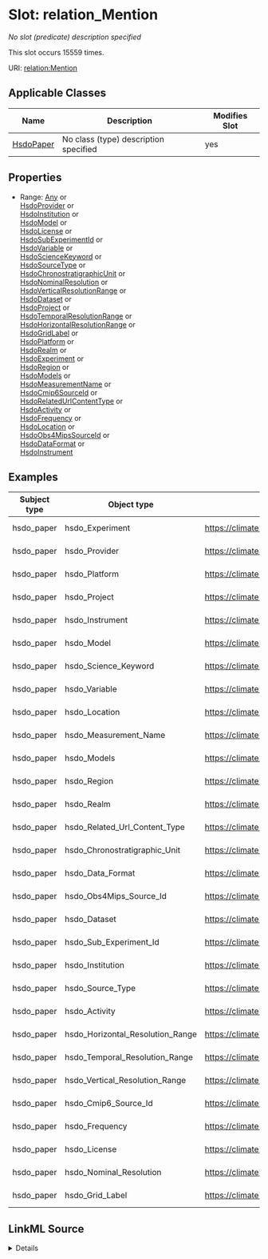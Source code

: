 

# Slot: relation_Mention


_No slot (predicate) description specified_






This slot occurs 15559 times.


URI: [relation:Mention](http://relation.org/Mention)



<!-- no inheritance hierarchy -->





## Applicable Classes

| Name | Description | Modifies Slot |
| --- | --- | --- |
| [HsdoPaper](../classes/HsdoPaper.md) | No class (type) description specified |  yes  |







## Properties

* Range: [Any](../classes/Any.md)&nbsp;or&nbsp;<br />[HsdoProvider](../classes/HsdoProvider.md)&nbsp;or&nbsp;<br />[HsdoInstitution](../classes/HsdoInstitution.md)&nbsp;or&nbsp;<br />[HsdoModel](../classes/HsdoModel.md)&nbsp;or&nbsp;<br />[HsdoLicense](../classes/HsdoLicense.md)&nbsp;or&nbsp;<br />[HsdoSubExperimentId](../classes/HsdoSubExperimentId.md)&nbsp;or&nbsp;<br />[HsdoVariable](../classes/HsdoVariable.md)&nbsp;or&nbsp;<br />[HsdoScienceKeyword](../classes/HsdoScienceKeyword.md)&nbsp;or&nbsp;<br />[HsdoSourceType](../classes/HsdoSourceType.md)&nbsp;or&nbsp;<br />[HsdoChronostratigraphicUnit](../classes/HsdoChronostratigraphicUnit.md)&nbsp;or&nbsp;<br />[HsdoNominalResolution](../classes/HsdoNominalResolution.md)&nbsp;or&nbsp;<br />[HsdoVerticalResolutionRange](../classes/HsdoVerticalResolutionRange.md)&nbsp;or&nbsp;<br />[HsdoDataset](../classes/HsdoDataset.md)&nbsp;or&nbsp;<br />[HsdoProject](../classes/HsdoProject.md)&nbsp;or&nbsp;<br />[HsdoTemporalResolutionRange](../classes/HsdoTemporalResolutionRange.md)&nbsp;or&nbsp;<br />[HsdoHorizontalResolutionRange](../classes/HsdoHorizontalResolutionRange.md)&nbsp;or&nbsp;<br />[HsdoGridLabel](../classes/HsdoGridLabel.md)&nbsp;or&nbsp;<br />[HsdoPlatform](../classes/HsdoPlatform.md)&nbsp;or&nbsp;<br />[HsdoRealm](../classes/HsdoRealm.md)&nbsp;or&nbsp;<br />[HsdoExperiment](../classes/HsdoExperiment.md)&nbsp;or&nbsp;<br />[HsdoRegion](../classes/HsdoRegion.md)&nbsp;or&nbsp;<br />[HsdoModels](../classes/HsdoModels.md)&nbsp;or&nbsp;<br />[HsdoMeasurementName](../classes/HsdoMeasurementName.md)&nbsp;or&nbsp;<br />[HsdoCmip6SourceId](../classes/HsdoCmip6SourceId.md)&nbsp;or&nbsp;<br />[HsdoRelatedUrlContentType](../classes/HsdoRelatedUrlContentType.md)&nbsp;or&nbsp;<br />[HsdoActivity](../classes/HsdoActivity.md)&nbsp;or&nbsp;<br />[HsdoFrequency](../classes/HsdoFrequency.md)&nbsp;or&nbsp;<br />[HsdoLocation](../classes/HsdoLocation.md)&nbsp;or&nbsp;<br />[HsdoObs4MipsSourceId](../classes/HsdoObs4MipsSourceId.md)&nbsp;or&nbsp;<br />[HsdoDataFormat](../classes/HsdoDataFormat.md)&nbsp;or&nbsp;<br />[HsdoInstrument](../classes/HsdoInstrument.md)






## Examples

| Subject type | Object type | Example subject | Example object | Occurrences |
| --- | --- | --- | --- | --- |
| hsdo_paper | hsdo_Experiment | https://climateKG.org/entity/008b3eddfa29b8dc6e8d97472e4526bec2c9c2cb | https://climateKG.org/entity/2be0af28-a6b8-4fce-82e4-1ad86788a4d5 | 1522 |
| hsdo_paper | hsdo_Provider | https://climateKG.org/entity/008b3eddfa29b8dc6e8d97472e4526bec2c9c2cb | https://climateKG.org/entity/2be0af28-a6b8-4fce-82e4-1ad86788a4d5 | 6329 |
| hsdo_paper | hsdo_Platform | https://climateKG.org/entity/008b3eddfa29b8dc6e8d97472e4526bec2c9c2cb | https://climateKG.org/entity/2be0af28-a6b8-4fce-82e4-1ad86788a4d5 | 2677 |
| hsdo_paper | hsdo_Project | https://climateKG.org/entity/008b3eddfa29b8dc6e8d97472e4526bec2c9c2cb | https://climateKG.org/entity/2be0af28-a6b8-4fce-82e4-1ad86788a4d5 | 2871 |
| hsdo_paper | hsdo_Instrument | https://climateKG.org/entity/008b3eddfa29b8dc6e8d97472e4526bec2c9c2cb | https://climateKG.org/entity/2be0af28-a6b8-4fce-82e4-1ad86788a4d5 | 3559 |
| hsdo_paper | hsdo_Model | https://climateKG.org/entity/008b3eddfa29b8dc6e8d97472e4526bec2c9c2cb | https://climateKG.org/entity/2be0af28-a6b8-4fce-82e4-1ad86788a4d5 | 3455 |
| hsdo_paper | hsdo_Science_Keyword | https://climateKG.org/entity/008b3eddfa29b8dc6e8d97472e4526bec2c9c2cb | https://climateKG.org/entity/2be0af28-a6b8-4fce-82e4-1ad86788a4d5 | 6482 |
| hsdo_paper | hsdo_Variable | https://climateKG.org/entity/008b3eddfa29b8dc6e8d97472e4526bec2c9c2cb | https://climateKG.org/entity/2be0af28-a6b8-4fce-82e4-1ad86788a4d5 | 9870 |
| hsdo_paper | hsdo_Location | https://climateKG.org/entity/008b3eddfa29b8dc6e8d97472e4526bec2c9c2cb | https://climateKG.org/entity/4c4878cb-18f5-464c-b4bb-858273a48d6a | 8294 |
| hsdo_paper | hsdo_Measurement_Name | https://climateKG.org/entity/008b3eddfa29b8dc6e8d97472e4526bec2c9c2cb | https://climateKG.org/entity/fa13c1b2-6be4-45c3-aefa-7918575a583d | 544 |
| hsdo_paper | hsdo_Models | https://climateKG.org/entity/010d24ebe62f59c792c4533f7c273d3bece6a4ab | https://climateKG.org/entity/1e97323a-ac5b-4d1d-858f-505b875b3bfb | 598 |
| hsdo_paper | hsdo_Region | https://climateKG.org/entity/010d24ebe62f59c792c4533f7c273d3bece6a4ab | https://climateKG.org/entity/a62ae820-58c5-47ff-bb72-2680962b26f4 | 232 |
| hsdo_paper | hsdo_Realm | https://climateKG.org/entity/0147bfb750090fd9b5d2bb274e5ec05e4e02306a | https://climateKG.org/entity/5668f6df-ab5a-4991-9720-dda2faae7f3e | 140 |
| hsdo_paper | hsdo_Related_Url_Content_Type | https://climateKG.org/entity/02891fcc3490b4667b30d99a6dfb99cf201b17e8 | https://climateKG.org/entity/d1996d91-e824-4b24-b94e-3aae4543b63b | 74 |
| hsdo_paper | hsdo_Chronostratigraphic_Unit | https://climateKG.org/entity/02891fcc3490b4667b30d99a6dfb99cf201b17e8 | https://climateKG.org/entity/ee019c00-2300-4675-9dea-8f993a744a67 | 119 |
| hsdo_paper | hsdo_Data_Format | https://climateKG.org/entity/037059dc422507a219160802936634b5db5ced97 | https://climateKG.org/entity/22996c6c-4a7c-4ff3-9782-1fc3c680a88c | 85 |
| hsdo_paper | hsdo_Obs4Mips_Source_Id | https://climateKG.org/entity/056432f6496e03344fcd43dc214a12afba72db8d | https://climateKG.org/entity/a0b26420-3a13-4742-8d6f-391dc5c49d64 | 18 |
| hsdo_paper | hsdo_Dataset | https://climateKG.org/entity/056432f6496e03344fcd43dc214a12afba72db8d | https://climateKG.org/entity/a0b26420-3a13-4742-8d6f-391dc5c49d64 | 33 |
| hsdo_paper | hsdo_Sub_Experiment_Id | https://climateKG.org/entity/05aa19ed1429ca3e0c10a317b7e25c1674e6f4bd | https://climateKG.org/entity/3946e7a7-0871-4644-a3b5-ab9ca942b49b | 76 |
| hsdo_paper | hsdo_Institution | https://climateKG.org/entity/05aa19ed1429ca3e0c10a317b7e25c1674e6f4bd | https://climateKG.org/entity/3be6270c-8554-467a-b2c7-9c13bc086b10 | 104 |
| hsdo_paper | hsdo_Source_Type | https://climateKG.org/entity/05c1f46c8f32c915e3f027239946cb2f2ce9002a | https://climateKG.org/entity/bae77e96-ede8-44ab-8035-31feb2527fad | 53 |
| hsdo_paper | hsdo_Activity | https://climateKG.org/entity/07803b27a8500e5fb114abf41996fe59c1510f3d | https://climateKG.org/entity/68885007-d975-4f24-bdd5-dd19b246bdf6 | 65 |
| hsdo_paper | hsdo_Horizontal_Resolution_Range | https://climateKG.org/entity/09bdb7d909ed6615760571a6aa14051133179aee | https://climateKG.org/entity/1499785c-8b74-45f4-bbf7-19d2d4e43b2f | 3 |
| hsdo_paper | hsdo_Temporal_Resolution_Range | https://climateKG.org/entity/09bdb7d909ed6615760571a6aa14051133179aee | https://climateKG.org/entity/99ef187e-6940-4c10-8d65-00d4426d493b | 33 |
| hsdo_paper | hsdo_Vertical_Resolution_Range | https://climateKG.org/entity/15109797315f5e34fbc5e71359fb0bb1398141d6 | https://climateKG.org/entity/0893353d-4e8c-4b31-bcc5-fce552ccfff3 | 3 |
| hsdo_paper | hsdo_Cmip6_Source_Id | https://climateKG.org/entity/1fb5a4812103e81d0bea4d26b0004e7206e7d5ac | https://climateKG.org/entity/4baeaba9-9381-4ed5-b7aa-75879bacbb03 | 30 |
| hsdo_paper | hsdo_Frequency | https://climateKG.org/entity/25bf7b958708f860b9321415b9bf73e6cbbb5e4c | https://climateKG.org/entity/8e4900ff-c7bc-47a1-aa55-a8892696d769 | 5 |
| hsdo_paper | hsdo_License | https://climateKG.org/entity/34dde8fd93d7e1f6c0364f3facc8e94c705e93c8 | https://climateKG.org/entity/3c937799-5ee5-4ea3-b7d5-418a625a7872 | 2 |
| hsdo_paper | hsdo_Nominal_Resolution | https://climateKG.org/entity/375500048f97abfb58352f5b2f6b88c268954592 | https://climateKG.org/entity/d34741f2-83bd-4ff5-bac4-25a890c5bee4 | 2 |
| hsdo_paper | hsdo_Grid_Label | https://climateKG.org/entity/6c113e9c26a43d78b38b140dc6280c94bd60cd59 | https://climateKG.org/entity/a42a0f2b-365b-42a9-b285-cf549596188d | 2 |




## LinkML Source

<details>

```yaml
name: relation_Mention
annotations:
  count:
    tag: count
    value: 15559
description: No slot (predicate) description specified
examples:
- description: hsdo_paper→hsdo_Experiment
  object:
    example_object: https://climateKG.org/entity/2be0af28-a6b8-4fce-82e4-1ad86788a4d5
    example_object_type: hsdo_Experiment
    example_predicate: relation:Mention
    example_subject: https://climateKG.org/entity/008b3eddfa29b8dc6e8d97472e4526bec2c9c2cb
    example_subject_type: hsdo_paper
- description: hsdo_paper→hsdo_Provider
  object:
    example_object: https://climateKG.org/entity/2be0af28-a6b8-4fce-82e4-1ad86788a4d5
    example_object_type: hsdo_Provider
    example_predicate: relation:Mention
    example_subject: https://climateKG.org/entity/008b3eddfa29b8dc6e8d97472e4526bec2c9c2cb
    example_subject_type: hsdo_paper
- description: hsdo_paper→hsdo_Platform
  object:
    example_object: https://climateKG.org/entity/2be0af28-a6b8-4fce-82e4-1ad86788a4d5
    example_object_type: hsdo_Platform
    example_predicate: relation:Mention
    example_subject: https://climateKG.org/entity/008b3eddfa29b8dc6e8d97472e4526bec2c9c2cb
    example_subject_type: hsdo_paper
- description: hsdo_paper→hsdo_Project
  object:
    example_object: https://climateKG.org/entity/2be0af28-a6b8-4fce-82e4-1ad86788a4d5
    example_object_type: hsdo_Project
    example_predicate: relation:Mention
    example_subject: https://climateKG.org/entity/008b3eddfa29b8dc6e8d97472e4526bec2c9c2cb
    example_subject_type: hsdo_paper
- description: hsdo_paper→hsdo_Instrument
  object:
    example_object: https://climateKG.org/entity/2be0af28-a6b8-4fce-82e4-1ad86788a4d5
    example_object_type: hsdo_Instrument
    example_predicate: relation:Mention
    example_subject: https://climateKG.org/entity/008b3eddfa29b8dc6e8d97472e4526bec2c9c2cb
    example_subject_type: hsdo_paper
- description: hsdo_paper→hsdo_Model
  object:
    example_object: https://climateKG.org/entity/2be0af28-a6b8-4fce-82e4-1ad86788a4d5
    example_object_type: hsdo_Model
    example_predicate: relation:Mention
    example_subject: https://climateKG.org/entity/008b3eddfa29b8dc6e8d97472e4526bec2c9c2cb
    example_subject_type: hsdo_paper
- description: hsdo_paper→hsdo_Science_Keyword
  object:
    example_object: https://climateKG.org/entity/2be0af28-a6b8-4fce-82e4-1ad86788a4d5
    example_object_type: hsdo_Science_Keyword
    example_predicate: relation:Mention
    example_subject: https://climateKG.org/entity/008b3eddfa29b8dc6e8d97472e4526bec2c9c2cb
    example_subject_type: hsdo_paper
- description: hsdo_paper→hsdo_Variable
  object:
    example_object: https://climateKG.org/entity/2be0af28-a6b8-4fce-82e4-1ad86788a4d5
    example_object_type: hsdo_Variable
    example_predicate: relation:Mention
    example_subject: https://climateKG.org/entity/008b3eddfa29b8dc6e8d97472e4526bec2c9c2cb
    example_subject_type: hsdo_paper
- description: hsdo_paper→hsdo_Location
  object:
    example_object: https://climateKG.org/entity/4c4878cb-18f5-464c-b4bb-858273a48d6a
    example_object_type: hsdo_Location
    example_predicate: relation:Mention
    example_subject: https://climateKG.org/entity/008b3eddfa29b8dc6e8d97472e4526bec2c9c2cb
    example_subject_type: hsdo_paper
- description: hsdo_paper→hsdo_Measurement_Name
  object:
    example_object: https://climateKG.org/entity/fa13c1b2-6be4-45c3-aefa-7918575a583d
    example_object_type: hsdo_Measurement_Name
    example_predicate: relation:Mention
    example_subject: https://climateKG.org/entity/008b3eddfa29b8dc6e8d97472e4526bec2c9c2cb
    example_subject_type: hsdo_paper
- description: hsdo_paper→hsdo_Models
  object:
    example_object: https://climateKG.org/entity/1e97323a-ac5b-4d1d-858f-505b875b3bfb
    example_object_type: hsdo_Models
    example_predicate: relation:Mention
    example_subject: https://climateKG.org/entity/010d24ebe62f59c792c4533f7c273d3bece6a4ab
    example_subject_type: hsdo_paper
- description: hsdo_paper→hsdo_Region
  object:
    example_object: https://climateKG.org/entity/a62ae820-58c5-47ff-bb72-2680962b26f4
    example_object_type: hsdo_Region
    example_predicate: relation:Mention
    example_subject: https://climateKG.org/entity/010d24ebe62f59c792c4533f7c273d3bece6a4ab
    example_subject_type: hsdo_paper
- description: hsdo_paper→hsdo_Realm
  object:
    example_object: https://climateKG.org/entity/5668f6df-ab5a-4991-9720-dda2faae7f3e
    example_object_type: hsdo_Realm
    example_predicate: relation:Mention
    example_subject: https://climateKG.org/entity/0147bfb750090fd9b5d2bb274e5ec05e4e02306a
    example_subject_type: hsdo_paper
- description: hsdo_paper→hsdo_Related_Url_Content_Type
  object:
    example_object: https://climateKG.org/entity/d1996d91-e824-4b24-b94e-3aae4543b63b
    example_object_type: hsdo_Related_Url_Content_Type
    example_predicate: relation:Mention
    example_subject: https://climateKG.org/entity/02891fcc3490b4667b30d99a6dfb99cf201b17e8
    example_subject_type: hsdo_paper
- description: hsdo_paper→hsdo_Chronostratigraphic_Unit
  object:
    example_object: https://climateKG.org/entity/ee019c00-2300-4675-9dea-8f993a744a67
    example_object_type: hsdo_Chronostratigraphic_Unit
    example_predicate: relation:Mention
    example_subject: https://climateKG.org/entity/02891fcc3490b4667b30d99a6dfb99cf201b17e8
    example_subject_type: hsdo_paper
- description: hsdo_paper→hsdo_Data_Format
  object:
    example_object: https://climateKG.org/entity/22996c6c-4a7c-4ff3-9782-1fc3c680a88c
    example_object_type: hsdo_Data_Format
    example_predicate: relation:Mention
    example_subject: https://climateKG.org/entity/037059dc422507a219160802936634b5db5ced97
    example_subject_type: hsdo_paper
- description: hsdo_paper→hsdo_Obs4Mips_Source_Id
  object:
    example_object: https://climateKG.org/entity/a0b26420-3a13-4742-8d6f-391dc5c49d64
    example_object_type: hsdo_Obs4Mips_Source_Id
    example_predicate: relation:Mention
    example_subject: https://climateKG.org/entity/056432f6496e03344fcd43dc214a12afba72db8d
    example_subject_type: hsdo_paper
- description: hsdo_paper→hsdo_Dataset
  object:
    example_object: https://climateKG.org/entity/a0b26420-3a13-4742-8d6f-391dc5c49d64
    example_object_type: hsdo_Dataset
    example_predicate: relation:Mention
    example_subject: https://climateKG.org/entity/056432f6496e03344fcd43dc214a12afba72db8d
    example_subject_type: hsdo_paper
- description: hsdo_paper→hsdo_Sub_Experiment_Id
  object:
    example_object: https://climateKG.org/entity/3946e7a7-0871-4644-a3b5-ab9ca942b49b
    example_object_type: hsdo_Sub_Experiment_Id
    example_predicate: relation:Mention
    example_subject: https://climateKG.org/entity/05aa19ed1429ca3e0c10a317b7e25c1674e6f4bd
    example_subject_type: hsdo_paper
- description: hsdo_paper→hsdo_Institution
  object:
    example_object: https://climateKG.org/entity/3be6270c-8554-467a-b2c7-9c13bc086b10
    example_object_type: hsdo_Institution
    example_predicate: relation:Mention
    example_subject: https://climateKG.org/entity/05aa19ed1429ca3e0c10a317b7e25c1674e6f4bd
    example_subject_type: hsdo_paper
- description: hsdo_paper→hsdo_Source_Type
  object:
    example_object: https://climateKG.org/entity/bae77e96-ede8-44ab-8035-31feb2527fad
    example_object_type: hsdo_Source_Type
    example_predicate: relation:Mention
    example_subject: https://climateKG.org/entity/05c1f46c8f32c915e3f027239946cb2f2ce9002a
    example_subject_type: hsdo_paper
- description: hsdo_paper→hsdo_Activity
  object:
    example_object: https://climateKG.org/entity/68885007-d975-4f24-bdd5-dd19b246bdf6
    example_object_type: hsdo_Activity
    example_predicate: relation:Mention
    example_subject: https://climateKG.org/entity/07803b27a8500e5fb114abf41996fe59c1510f3d
    example_subject_type: hsdo_paper
- description: hsdo_paper→hsdo_Horizontal_Resolution_Range
  object:
    example_object: https://climateKG.org/entity/1499785c-8b74-45f4-bbf7-19d2d4e43b2f
    example_object_type: hsdo_Horizontal_Resolution_Range
    example_predicate: relation:Mention
    example_subject: https://climateKG.org/entity/09bdb7d909ed6615760571a6aa14051133179aee
    example_subject_type: hsdo_paper
- description: hsdo_paper→hsdo_Temporal_Resolution_Range
  object:
    example_object: https://climateKG.org/entity/99ef187e-6940-4c10-8d65-00d4426d493b
    example_object_type: hsdo_Temporal_Resolution_Range
    example_predicate: relation:Mention
    example_subject: https://climateKG.org/entity/09bdb7d909ed6615760571a6aa14051133179aee
    example_subject_type: hsdo_paper
- description: hsdo_paper→hsdo_Vertical_Resolution_Range
  object:
    example_object: https://climateKG.org/entity/0893353d-4e8c-4b31-bcc5-fce552ccfff3
    example_object_type: hsdo_Vertical_Resolution_Range
    example_predicate: relation:Mention
    example_subject: https://climateKG.org/entity/15109797315f5e34fbc5e71359fb0bb1398141d6
    example_subject_type: hsdo_paper
- description: hsdo_paper→hsdo_Cmip6_Source_Id
  object:
    example_object: https://climateKG.org/entity/4baeaba9-9381-4ed5-b7aa-75879bacbb03
    example_object_type: hsdo_Cmip6_Source_Id
    example_predicate: relation:Mention
    example_subject: https://climateKG.org/entity/1fb5a4812103e81d0bea4d26b0004e7206e7d5ac
    example_subject_type: hsdo_paper
- description: hsdo_paper→hsdo_Frequency
  object:
    example_object: https://climateKG.org/entity/8e4900ff-c7bc-47a1-aa55-a8892696d769
    example_object_type: hsdo_Frequency
    example_predicate: relation:Mention
    example_subject: https://climateKG.org/entity/25bf7b958708f860b9321415b9bf73e6cbbb5e4c
    example_subject_type: hsdo_paper
- description: hsdo_paper→hsdo_License
  object:
    example_object: https://climateKG.org/entity/3c937799-5ee5-4ea3-b7d5-418a625a7872
    example_object_type: hsdo_License
    example_predicate: relation:Mention
    example_subject: https://climateKG.org/entity/34dde8fd93d7e1f6c0364f3facc8e94c705e93c8
    example_subject_type: hsdo_paper
- description: hsdo_paper→hsdo_Nominal_Resolution
  object:
    example_object: https://climateKG.org/entity/d34741f2-83bd-4ff5-bac4-25a890c5bee4
    example_object_type: hsdo_Nominal_Resolution
    example_predicate: relation:Mention
    example_subject: https://climateKG.org/entity/375500048f97abfb58352f5b2f6b88c268954592
    example_subject_type: hsdo_paper
- description: hsdo_paper→hsdo_Grid_Label
  object:
    example_object: https://climateKG.org/entity/a42a0f2b-365b-42a9-b285-cf549596188d
    example_object_type: hsdo_Grid_Label
    example_predicate: relation:Mention
    example_subject: https://climateKG.org/entity/6c113e9c26a43d78b38b140dc6280c94bd60cd59
    example_subject_type: hsdo_paper
from_schema: climatepub4-kg
rank: 1000
slot_uri: relation:Mention
alias: relation_Mention
domain_of:
- hsdo_paper
range: Any
any_of:
- range: hsdo_Provider
- range: hsdo_Institution
- range: hsdo_Model
- range: hsdo_License
- range: hsdo_Sub_Experiment_Id
- range: hsdo_Variable
- range: hsdo_Science_Keyword
- range: hsdo_Source_Type
- range: hsdo_Chronostratigraphic_Unit
- range: hsdo_Nominal_Resolution
- range: hsdo_Vertical_Resolution_Range
- range: hsdo_Dataset
- range: hsdo_Project
- range: hsdo_Temporal_Resolution_Range
- range: hsdo_Horizontal_Resolution_Range
- range: hsdo_Grid_Label
- range: hsdo_Platform
- range: hsdo_Realm
- range: hsdo_Experiment
- range: hsdo_Region
- range: hsdo_Models
- range: hsdo_Measurement_Name
- range: hsdo_Cmip6_Source_Id
- range: hsdo_Related_Url_Content_Type
- range: hsdo_Activity
- range: hsdo_Frequency
- range: hsdo_Location
- range: hsdo_Obs4Mips_Source_Id
- range: hsdo_Data_Format
- range: hsdo_Instrument

```
</details>